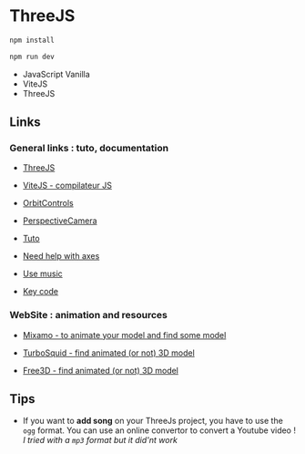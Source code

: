 # ThreeJS 

```bash
npm install
```

```bash
npm run dev
```

- JavaScript Vanilla 
- ViteJS
- ThreeJS

## Links

### General links : tuto, documentation

* [ThreeJS](https://threejs.org)

* [ViteJS - compilateur JS](https://vitejs.dev/)

* [OrbitControls](https://threejs.org/docs/#examples/en/controls/OrbitControls)
  
* [PerspectiveCamera](https://threejs.org/docs/#api/en/cameras/PerspectiveCamera)
  
* [Tuto](https://threejsfundamentals.org/threejs/lessons/threejs-load-obj.html)

* [Need help with axes](https://threejs.org/docs/#api/en/helpers/AxesHelper)

* [Use music](https://threejs.org/docs/#api/en/audio/AudioListener)

* [Key code](https://keycode.info/)

### WebSite : animation and resources

* [Mixamo - to animate your model and find some model](https://www.mixamo.com/#/)
  
* [TurboSquid - find animated (or not) 3D model](https://www.turbosquid.com)

* [Free3D - find animated (or not) 3D model](https://free3d.com/fr/)

## Tips

* If you want to **add song** on your ThreeJs project, you have to use the `ogg` format. You can use an online convertor to convert a Youtube video ! *I tried with a `mp3` format but it did'nt work*